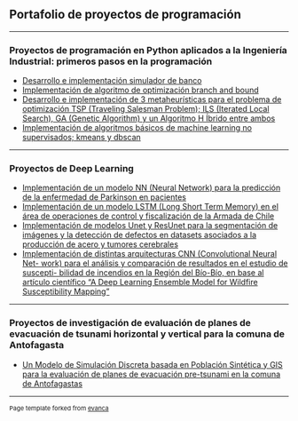 ## Portafolio de proyectos de programación

---

### Proyectos de programación en Python aplicados a la Ingeniería Industrial: primeros pasos en la programación

- [Desarrollo e implementación simulador de banco](/sample_page)
- [Implementación de algoritmo de optimización branch and bound](/pdf/sample_presentation.pdf)
- [Desarrollo e implementación de 3 metaheurísticas para el problema de optimización TSP (Traveling Salesman Problem); ILS (Iterated Local
Search), GA (Genetic Algorithm) y un Algoritmo H Íbrido entre ambos](http://example.com/)
- [Implementación de algoritmos básicos de machine learning no supervisados; kmeans y dbscan](http://example.com/)
<!---img src="images/dummy_thumbnail.jpg?raw=true"/>--->

---
### Proyectos de Deep Learning

- [Implementación de un modelo NN (Neural Network) para la predicción de la
enfermedad de Parkinson en pacientes](http://example.com/)
- [Implementación de un modelo LSTM (Long Short Term Memory) en el área de
operaciones de control y fiscalización de la Armada de Chile](http://example.com/)
- [Implementación de modelos Unet y ResUnet para la segmentación de imágenes
y la detección de defectos en datasets asociados a la producción de acero y
tumores cerebrales](http://example.com/)
- [Implementación de distintas arquitecturas CNN (Convolutional Neural Net-
work) para el análisis y comparación de resultados en el estudio de suscepti-
bilidad de incendios en la Región del Bío-Bío, en base al artículo científico “A
Deep Learning Ensemble Model for Wildfire Susceptibility Mapping”](http://example.com/)

---
### Proyectos de investigación de evaluación de planes de evacuación de tsunami horizontal y vertical para la comuna de Antofagasta

- [Un Modelo de Simulación Discreta basada en Población Sintética y GIS para la
evaluación de planes de evacuación pre-tsunami en la comuna de Antofagastas](http://example.com/)


---
<p style="font-size:11px">Page template forked from <a href="https://github.com/evanca/quick-portfolio">evanca</a></p>
<!-- Remove above link if you don't want to attibute -->
